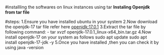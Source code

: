 #installling the softwares on linux instances using tar
**Instaling Openjdk from tar file**

#steps:
1.Ensure you have installed ubuntu in your system
2.Now download the openjdk-17 tar file
refer here [openjdk:17.0.1](https://download.java.net/java/GA/jdk17.0.1/2a2082e5a09d4267845be086888add4f/12/GPL/openjdk-17.0.1_linux-x64_bin.tar.gz)
3.Extract the tar file by following command: - tar xvzf openjdk-17.0.1_linux-x64_bin.tar.gz
4.Now install openjdk-17 on your system as follows
sudo apt update
sudo apt install openjdk-17-jdk -y
5.Once you have installed ,then you can check it by using
java -version
